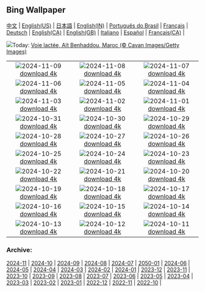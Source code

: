 ## Bing Wallpaper
[中文](README.md) |                     [English(US)](en-US.md) |                     [日本語](ja-JP.md) |                     [English(IN)](en-IN.md) |                     [Português do Brasil](pt-BR.md) |                     [Français](fr-FR.md) |                     [Deutsch](de-DE.md) |                     [English(CA)](en-CA.md) |                     [English(GB)](en-GB.md) |                     [Italiano](it-IT.md) |                     [Español](es-ES.md) |                     [Français(CA)](fr-CA.md) |                    

![](https://www.bing.com/th?id=OHR.MoroccoMilkyWay_FR-CA0944585809_UHD.jpg&w=1000)Today: [Voie lactée, Aït Benhaddou, Maroc (© Cavan Images/Getty Images)](https://www.bing.com/th?id=OHR.MoroccoMilkyWay_FR-CA0944585809_UHD.jpg)

|      |      |      |
| :----: | :----: | :----: |
|![](https://www.bing.com/th?id=OHR.GlacialRivers_FR-CA0752665612_UHD.jpg&pid=hp&w=384&h=216&rs=1&c=4)2024-11-09 [download 4k](https://www.bing.com/th?id=OHR.GlacialRivers_FR-CA0752665612_UHD.jpg)|![](https://www.bing.com/th?id=OHR.CanadaWolves_FR-CA0494556833_UHD.jpg&pid=hp&w=384&h=216&rs=1&c=4)2024-11-08 [download 4k](https://www.bing.com/th?id=OHR.CanadaWolves_FR-CA0494556833_UHD.jpg)|![](https://www.bing.com/th?id=OHR.ShiShiBeach_FR-CA9456455618_UHD.jpg&pid=hp&w=384&h=216&rs=1&c=4)2024-11-07 [download 4k](https://www.bing.com/th?id=OHR.ShiShiBeach_FR-CA9456455618_UHD.jpg)|
|![](https://www.bing.com/th?id=OHR.LencoisMaranhao_FR-CA9225991831_UHD.jpg&pid=hp&w=384&h=216&rs=1&c=4)2024-11-06 [download 4k](https://www.bing.com/th?id=OHR.LencoisMaranhao_FR-CA9225991831_UHD.jpg)|![](https://www.bing.com/th?id=OHR.CumbriaAutumn_FR-CA8087428882_UHD.jpg&pid=hp&w=384&h=216&rs=1&c=4)2024-11-05 [download 4k](https://www.bing.com/th?id=OHR.CumbriaAutumn_FR-CA8087428882_UHD.jpg)|![](https://www.bing.com/th?id=OHR.YucatanBiosphere_FR-CA7861757179_UHD.jpg&pid=hp&w=384&h=216&rs=1&c=4)2024-11-04 [download 4k](https://www.bing.com/th?id=OHR.YucatanBiosphere_FR-CA7861757179_UHD.jpg)|
|![](https://www.bing.com/th?id=OHR.BisonYellowstone_FR-CA7570080999_UHD.jpg&pid=hp&w=384&h=216&rs=1&c=4)2024-11-03 [download 4k](https://www.bing.com/th?id=OHR.BisonYellowstone_FR-CA7570080999_UHD.jpg)|![](https://www.bing.com/th?id=OHR.VineyardsBlackForestFall_FR-CA7375208375_UHD.jpg&pid=hp&w=384&h=216&rs=1&c=4)2024-11-02 [download 4k](https://www.bing.com/th?id=OHR.VineyardsBlackForestFall_FR-CA7375208375_UHD.jpg)|![](https://www.bing.com/th?id=OHR.GargoyleParis_FR-CA4719321760_UHD.jpg&pid=hp&w=384&h=216&rs=1&c=4)2024-11-01 [download 4k](https://www.bing.com/th?id=OHR.GargoyleParis_FR-CA4719321760_UHD.jpg)|
|![](https://www.bing.com/th?id=OHR.HauntedEdinburgh_FR-CA4547077323_UHD.jpg&pid=hp&w=384&h=216&rs=1&c=4)2024-10-31 [download 4k](https://www.bing.com/th?id=OHR.HauntedEdinburgh_FR-CA4547077323_UHD.jpg)|![](https://www.bing.com/th?id=OHR.GreatOwl_FR-CA4373577672_UHD.jpg&pid=hp&w=384&h=216&rs=1&c=4)2024-10-30 [download 4k](https://www.bing.com/th?id=OHR.GreatOwl_FR-CA4373577672_UHD.jpg)|![](https://www.bing.com/th?id=OHR.PumpkinMist_FR-CA4141163048_UHD.jpg&pid=hp&w=384&h=216&rs=1&c=4)2024-10-29 [download 4k](https://www.bing.com/th?id=OHR.PumpkinMist_FR-CA4141163048_UHD.jpg)|
|![](https://www.bing.com/th?id=OHR.PolarBearHug_FR-CA3969980199_UHD.jpg&pid=hp&w=384&h=216&rs=1&c=4)2024-10-28 [download 4k](https://www.bing.com/th?id=OHR.PolarBearHug_FR-CA3969980199_UHD.jpg)|![](https://www.bing.com/th?id=OHR.GhostForest_FR-CA3800284768_UHD.jpg&pid=hp&w=384&h=216&rs=1&c=4)2024-10-27 [download 4k](https://www.bing.com/th?id=OHR.GhostForest_FR-CA3800284768_UHD.jpg)|![](https://www.bing.com/th?id=OHR.MontBlancMassif_FR-CA3630976248_UHD.jpg&pid=hp&w=384&h=216&rs=1&c=4)2024-10-26 [download 4k](https://www.bing.com/th?id=OHR.MontBlancMassif_FR-CA3630976248_UHD.jpg)|
|![](https://www.bing.com/th?id=OHR.BodieCalifornia_FR-CA3435010642_UHD.jpg&pid=hp&w=384&h=216&rs=1&c=4)2024-10-25 [download 4k](https://www.bing.com/th?id=OHR.BodieCalifornia_FR-CA3435010642_UHD.jpg)|![](https://www.bing.com/th?id=OHR.MadameSherriCastle_FR-CA3233145393_UHD.jpg&pid=hp&w=384&h=216&rs=1&c=4)2024-10-24 [download 4k](https://www.bing.com/th?id=OHR.MadameSherriCastle_FR-CA3233145393_UHD.jpg)|![](https://www.bing.com/th?id=OHR.MonsterDoor_FR-CA3004602263_UHD.jpg&pid=hp&w=384&h=216&rs=1&c=4)2024-10-23 [download 4k](https://www.bing.com/th?id=OHR.MonsterDoor_FR-CA3004602263_UHD.jpg)|
|![](https://www.bing.com/th?id=OHR.AutumnCypress_FR-CA2779617301_UHD.jpg&pid=hp&w=384&h=216&rs=1&c=4)2024-10-22 [download 4k](https://www.bing.com/th?id=OHR.AutumnCypress_FR-CA2779617301_UHD.jpg)|![](https://www.bing.com/th?id=OHR.SmilingSloth_FR-CA2515050272_UHD.jpg&pid=hp&w=384&h=216&rs=1&c=4)2024-10-21 [download 4k](https://www.bing.com/th?id=OHR.SmilingSloth_FR-CA2515050272_UHD.jpg)|![](https://www.bing.com/th?id=OHR.DenderaTemple_FR-CA2260090471_UHD.jpg&pid=hp&w=384&h=216&rs=1&c=4)2024-10-20 [download 4k](https://www.bing.com/th?id=OHR.DenderaTemple_FR-CA2260090471_UHD.jpg)|
|![](https://www.bing.com/th?id=OHR.JasperDark_FR-CA5254493695_UHD.jpg&pid=hp&w=384&h=216&rs=1&c=4)2024-10-19 [download 4k](https://www.bing.com/th?id=OHR.JasperDark_FR-CA5254493695_UHD.jpg)|![](https://www.bing.com/th?id=OHR.KochiaJapan_FR-CA6883202795_UHD.jpg&pid=hp&w=384&h=216&rs=1&c=4)2024-10-18 [download 4k](https://www.bing.com/th?id=OHR.KochiaJapan_FR-CA6883202795_UHD.jpg)|![](https://www.bing.com/th?id=OHR.FossilsDorset_FR-CA6496298387_UHD.jpg&pid=hp&w=384&h=216&rs=1&c=4)2024-10-17 [download 4k](https://www.bing.com/th?id=OHR.FossilsDorset_FR-CA6496298387_UHD.jpg)|
|![](https://www.bing.com/th?id=OHR.MaraMigration_FR-CA5973303328_UHD.jpg&pid=hp&w=384&h=216&rs=1&c=4)2024-10-16 [download 4k](https://www.bing.com/th?id=OHR.MaraMigration_FR-CA5973303328_UHD.jpg)|![](https://www.bing.com/th?id=OHR.CocoBeach_FR-CA4901045423_UHD.jpg&pid=hp&w=384&h=216&rs=1&c=4)2024-10-15 [download 4k](https://www.bing.com/th?id=OHR.CocoBeach_FR-CA4901045423_UHD.jpg)|![](https://www.bing.com/th?id=OHR.AlcazarSeville_FR-CA4511304588_UHD.jpg&pid=hp&w=384&h=216&rs=1&c=4)2024-10-14 [download 4k](https://www.bing.com/th?id=OHR.AlcazarSeville_FR-CA4511304588_UHD.jpg)|
|![](https://www.bing.com/th?id=OHR.QuebecDuck_FR-CA4180697497_UHD.jpg&pid=hp&w=384&h=216&rs=1&c=4)2024-10-13 [download 4k](https://www.bing.com/th?id=OHR.QuebecDuck_FR-CA4180697497_UHD.jpg)|![](https://www.bing.com/th?id=OHR.CelticColours_FR-CA3805586495_UHD.jpg&pid=hp&w=384&h=216&rs=1&c=4)2024-10-12 [download 4k](https://www.bing.com/th?id=OHR.CelticColours_FR-CA3805586495_UHD.jpg)|![](https://www.bing.com/th?id=OHR.SoranoItaly_FR-CA3347453712_UHD.jpg&pid=hp&w=384&h=216&rs=1&c=4)2024-10-11 [download 4k](https://www.bing.com/th?id=OHR.SoranoItaly_FR-CA3347453712_UHD.jpg)|


### Archive:
[2024-11](archive/fr-CA/202411/README.md) | [2024-10](archive/fr-CA/202410/README.md) | [2024-09](archive/fr-CA/202409/README.md) | [2024-08](archive/fr-CA/202408/README.md) | [2024-07](archive/fr-CA/202407/README.md) | [2050-01](archive/fr-CA/205001/README.md) | [2024-06](archive/fr-CA/202406/README.md) | [2024-05](archive/fr-CA/202405/README.md) | [2024-04](archive/fr-CA/202404/README.md) | [2024-03](archive/fr-CA/202403/README.md) | [2024-02](archive/fr-CA/202402/README.md) | [2024-01](archive/fr-CA/202401/README.md) | [2023-12](archive/fr-CA/202312/README.md) | [2023-11](archive/fr-CA/202311/README.md) | [2023-10](archive/fr-CA/202310/README.md) | [2023-09](archive/fr-CA/202309/README.md) | [2023-08](archive/fr-CA/202308/README.md) | [2023-07](archive/fr-CA/202307/README.md) | [2023-06](archive/fr-CA/202306/README.md) | [2023-05](archive/fr-CA/202305/README.md) | [2023-04](archive/fr-CA/202304/README.md) | [2023-03](archive/fr-CA/202303/README.md) | [2023-02](archive/fr-CA/202302/README.md) | [2023-01](archive/fr-CA/202301/README.md) | [2022-12](archive/fr-CA/202212/README.md) | [2022-11](archive/fr-CA/202211/README.md) | [2022-10](archive/fr-CA/202210/README.md) | 